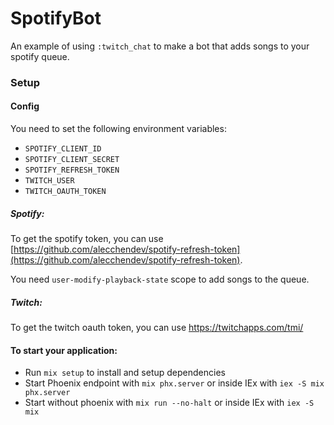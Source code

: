 # SpotifyBot

An example of using `:twitch_chat` to make a bot that adds songs to your spotify queue.

### Setup

#### Config

You need to set the following environment variables:

 * `SPOTIFY_CLIENT_ID`
 * `SPOTIFY_CLIENT_SECRET`
 * `SPOTIFY_REFRESH_TOKEN`
 * `TWITCH_USER`
 * `TWITCH_OAUTH_TOKEN`

##### Spotify:

To get the spotify token, you can use [https://github.com/alecchendev/spotify-refresh-token](https://github.com/alecchendev/spotify-refresh-token).

You need `user-modify-playback-state` scope to add songs to the queue.

##### Twitch:

To get the twitch oauth token, you can use https://twitchapps.com/tmi/

#### To start your application:

  * Run `mix setup` to install and setup dependencies
  * Start Phoenix endpoint with `mix phx.server` or inside IEx with `iex -S mix phx.server`
  * Start without phoenix with `mix run --no-halt` or inside IEx with `iex -S mix`
